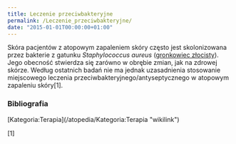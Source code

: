 ```yaml
---
title: Leczenie przeciwbakteryjne
permalink: /Leczenie_przeciwbakteryjne/
date: "2015-01-01T00:00:00+01:00"
---
```


Skóra pacjentów z atopowym zapaleniem skóry często jest skolonizowana przez bakterie z gatunku *Staphylococcus aureus* ([gronkowiec złocisty](/atopedia/gronkowiec_złocisty "wikilink")). Jego obecność stwierdza się zarówno w obrębie zmian, jak na zdrowej skórze. Według ostatnich badań nie ma jednak uzasadnienia stosowanie miejscowego leczenia przeciwbakteryjnego/antyseptycznego w atopowym zapaleniu skóry[1].

### Bibliografia

<references/>
[Kategoria:Terapia](/atopedia/Kategoria:Terapia "wikilink")

[1]